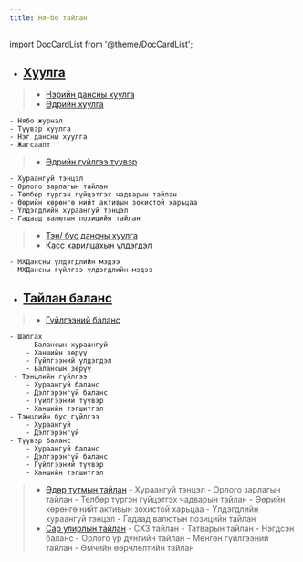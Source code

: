 ```yaml
---
title: Ня-бо тайлан
---
```


import DocCardList from '@theme/DocCardList';

<DocCardList />


- ## [Хуулга](/docs/huulga)
>
> - [Нэрийн дансны хуулга](/docs/huulga#нэрийн-дансны-хуулга)
> - [Өдрийн хуулга](/huulga#өдрийн-хуулга)
> 
    - Нябо журнал
    - Түүвэр хуулга 
    - Нэг дансны хуулга 
    - Жагсаалт
> - [Өдрийн гүйлгээ түүвэр](/docs/huulga#өдрийн-гүйлгээ-түүвэр)
>
    - Хураангуй тэнцэл
    - Орлого зарлагын тайлан
    - Төлбөр түргэн гүйцэтгэх чадварын тайлан
    - Өөрийн хөрөнгө нийт активын зохистой харьцаа
    - Үлдэгдлийн хураангуй тэнцэл
    - Гадаад валютын позицийн тайлан
> - [Тэн/ бус дансны хуулга](/docs/huulga#тэн-бус-дансны-хуулга)
> - [Касс харилцахын үлдэгдэл](/docs/huulga#касс-харилцахын-үлдэгдэл)
>
    - МХДансны үлдэгдлийн мэдээ
    - МХДансны гүйлгээ үлдэгдлийн мэдээ

- ## [Тайлан баланс](/docs/tbalance)
> - [Гүйлгээний баланс](/docs/GuilBalance)
>
    - Шалгах
        - Балансын хураангуй
        - Ханшийн зөрүү
        - Гүйлгээний үлдэгдэл
        - Балансын зөрүү
     - Тэнцлийн гүйлгээ
        - Хураангуй баланс
        - Дэлгэрэнгүй баланс
        - Гүйлгээний түүвэр
        - Ханшийн тэгшитгэл
    - Тэнцлийн бус гүйлгээ
        - Хураангуй 
        - Дэлгэрэнгүй
    - Түүвэр баланс 
        - Хураангуй баланс
        - Дэлгэрэнгүй баланс
        - Гүйлгээний түүвэр
        - Ханшийн тэгшитгэл
> - [Өдөр тутмын тайлан](/docs/edayTailan)
    - Хураангуй тэнцэл
    - Орлого зарлагын тайлан
    - Төлбөр түргэн гүйцэтгэх чадварын тайлан
    - Өөрийн хөрөнгө нийт активын зохистой харьцаа
    - Үлдэгдлийн хураангуй тэнцэл
    - Гадаад валютын позицийн тайлан
> - [Сар улирлын тайлан](/docs/sarTailan)
    - СХЗ тайлан
    - Татварын тайлан
        - Нэгдсэн баланс
        - Орлого үр дүнгийн тайлан
        - Мөнгөн гүйлгээний тайлан
        - Өмчийн өөрчлөлтийн тайлан


